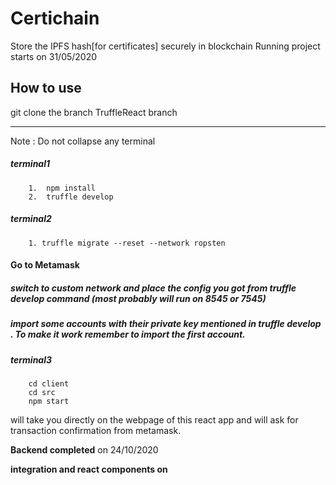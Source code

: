 # Certichain
Store the IPFS hash[for certificates] securely in blockchain
Running project starts on 31/05/2020

## How to use
git clone the branch TruffleReact branch

--- 
Note : Do not collapse any terminal

##### terminal1
```
    1.  npm install
    2.  truffle develop
```
##### terminal2
```terminal2
    1. truffle migrate --reset --network ropsten
```
#### Go to Metamask
##### switch to custom network and place the config you got from truffle develop command (most probably will run on 8545 or 7545)
##### import some accounts with their private key mentioned in truffle develop . To make it work remember to import the first account.

##### terminal3
```terminal3
    cd client 
    cd src
    npm start
```

will take you directly on the webpage of this react app
and will ask for transaction confirmation from metamask.


__Backend completed__ on 24/10/2020

__integration and react components on__